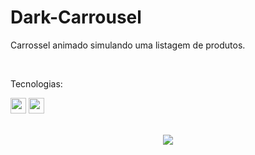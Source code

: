 # Dark-Carrousel
Carrossel animado simulando uma listagem de produtos.

<br>

Tecnologias:

<p>
<img src="https://img.shields.io/badge/html5-%23E34F26.svg?style=for-the-badge&logo=html5&logoColor=white" height="25"/>
<img src="https://img.shields.io/badge/css3-%231572B6.svg?style=for-the-badge&logo=css3&logoColor=white" height="25"/> 
</p>

<br>
<div align="center">
  <img src="dark_carrousel.gif">
</div>
